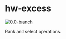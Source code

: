 # hw-excess
[![0.0-branch](https://circleci.com/gh/haskell-works/hw-excess/tree/0.0-branch.svg?style=svg)](https://circleci.com/gh/haskell-works/hw-excess/tree/0.0-branch)

Rank and select operations.

